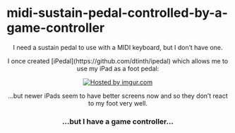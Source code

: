 # midi-sustain-pedal-controlled-by-a-game-controller

<p align="center">I need a sustain pedal to use with a MIDI keyboard, but I don’t have one.</p>

<p align="center">I once created [iPedal](https://github.com/dtinth/ipedal) which allows me to use my iPad as a foot pedal:</p>

<p align="center"><a href="http://imgur.com/7fEbNrQ"><img src="http://i.imgur.com/7fEbNrQ.jpg" title="Hosted by imgur.com"/></a></p>

<p align="center">…but newer iPads seem to have better screens now and so they don’t react to my foot very well.</p>

<h3 align="center">…but I have a game controller…</h3>
